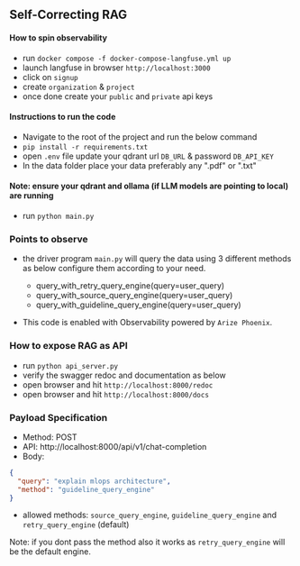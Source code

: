 ## Self-Correcting RAG
#### How to spin observability
- run `docker compose -f docker-compose-langfuse.yml up`
- launch langfuse in browser `http://localhost:3000`
- click on `signup`
- create `organization` & `project`
- once done create your `public` and `private` api keys

#### Instructions to run the code
- Navigate to the root of the project and run the below command
- `pip install -r requirements.txt`
- open `.env` file update your qdrant url `DB_URL` & password `DB_API_KEY`
- In the data folder place your data preferably any ".pdf" or ".txt"
#### Note: ensure your qdrant and ollama (if LLM models are pointing to local) are running
- run `python main.py`

### Points to observe
- the driver program `main.py` will query the data using 3 different methods as below configure them according to your need.

    - query_with_retry_query_engine(query=user_query)
    - query_with_source_query_engine(query=user_query)
    - query_with_guideline_query_engine(query=user_query)

- This code is enabled with Observability powered by `Arize Phoenix`.

### How to expose RAG as API
- run `python api_server.py`
- verify the swagger redoc and documentation as below
- open browser and hit `http://localhost:8000/redoc`
- open browser and hit `http://localhost:8000/docs`

### Payload Specification

- Method: POST
- API: http://localhost:8000/api/v1/chat-completion
- Body:
```json
{
  "query": "explain mlops architecture",
  "method": "guideline_query_engine"
}
```
- allowed methods: `source_query_engine`, `guideline_query_engine` and `retry_query_engine` (default)

Note: if you dont pass the method also it works as `retry_query_engine` will be the default engine.
